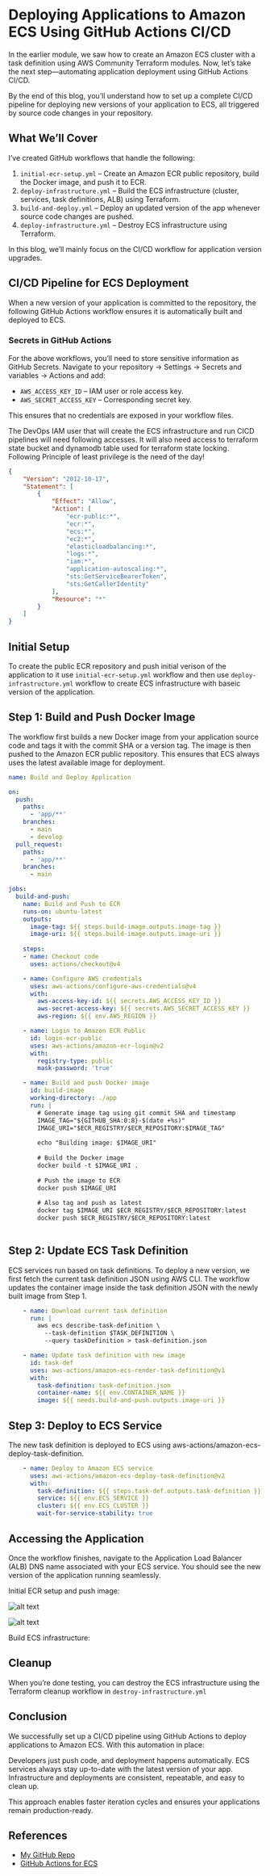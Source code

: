 # Deploying Applications to Amazon ECS Using GitHub Actions CI/CD

In the earlier module, we saw how to create an Amazon ECS cluster with a task definition using AWS Community Terraform modules. Now, let’s take the next step—automating application deployment using GitHub Actions CI/CD.

By the end of this blog, you’ll understand how to set up a complete CI/CD pipeline for deploying new versions of your application to ECS, all triggered by source code changes in your repository.

## What We’ll Cover

I’ve created GitHub workflows that handle the following:

1. `initial-ecr-setup.yml` – Create an Amazon ECR public repository, build the Docker image, and push it to ECR.
2. `deploy-infrastructure.yml` – Build the ECS infrastructure (cluster, services, task definitions, ALB) using Terraform.
3. `build-and-deploy.yml` – Deploy an updated version of the app whenever source code changes are pushed.
4. `deploy-infrastructure.yml` – Destroy ECS infrastructure using Terraform.

In this blog, we’ll mainly focus on the CI/CD workflow for application version upgrades.

## CI/CD Pipeline for ECS Deployment

When a new version of your application is committed to the repository, the following GitHub Actions workflow ensures it is automatically built and deployed to ECS.

### Secrets in GitHub Actions

For the above workflows, you’ll need to store sensitive information as GitHub Secrets. Navigate to your repository → Settings → Secrets and variables → Actions and add:
- `AWS_ACCESS_KEY_ID` – IAM user or role access key.
- `AWS_SECRET_ACCESS_KEY` – Corresponding secret key.

This ensures that no credentials are exposed in your workflow files.

The DevOps IAM user that will create the ECS infrastructure and run CICD pipelines will need following accesses. It will also need access to terraform state bucket and dynamodb table used for terraform state locking. Following Principle of least privilege is the need of the day!

```json
{
	"Version": "2012-10-17",
	"Statement": [
		{
			"Effect": "Allow",
			"Action": [
				"ecr-public:*",
				"ecr:*",
				"ecs:*",
				"ec2:*",
				"elasticloadbalancing:*",
				"logs:*",
				"iam:*",
				"application-autoscaling:*",
				"sts:GetServiceBearerToken",
				"sts:GetCallerIdentity"
			],
			"Resource": "*"
		}
	]
}
```

## Initial Setup

To create the public ECR repository and push initial verison of the application to it use `initial-ecr-setup.yml` workflow and then use `deploy-infrastructure.yml` workflow to create ECS infrastructure with baseic version of the application.

## Step 1: Build and Push Docker Image

The workflow first builds a new Docker image from your application source code and tags it with the commit SHA or a version tag. The image is then pushed to the Amazon ECR public repository.
This ensures that ECS always uses the latest available image for deployment.

```yml
name: Build and Deploy Application

on:
  push:
    paths:
      - 'app/**'
    branches:
      - main
      - develop
  pull_request:
    paths:
      - 'app/**'
    branches:
      - main

jobs:
  build-and-push:
    name: Build and Push to ECR
    runs-on: ubuntu-latest
    outputs:
      image-tag: ${{ steps.build-image.outputs.image-tag }}
      image-uri: ${{ steps.build-image.outputs.image-uri }}
    
    steps:
    - name: Checkout code
      uses: actions/checkout@v4

    - name: Configure AWS credentials
      uses: aws-actions/configure-aws-credentials@v4
      with:
        aws-access-key-id: ${{ secrets.AWS_ACCESS_KEY_ID }}
        aws-secret-access-key: ${{ secrets.AWS_SECRET_ACCESS_KEY }}
        aws-region: ${{ env.AWS_REGION }}

    - name: Login to Amazon ECR Public
      id: login-ecr-public
      uses: aws-actions/amazon-ecr-login@v2
      with:
        registry-type: public
        mask-password: 'true'

    - name: Build and push Docker image
      id: build-image
      working-directory: ./app
      run: |
        # Generate image tag using git commit SHA and timestamp
        IMAGE_TAG="${GITHUB_SHA:0:8}-$(date +%s)"
        IMAGE_URI="$ECR_REGISTRY/$ECR_REPOSITORY:$IMAGE_TAG"
        
        echo "Building image: $IMAGE_URI"
        
        # Build the Docker image
        docker build -t $IMAGE_URI .
        
        # Push the image to ECR
        docker push $IMAGE_URI
        
        # Also tag and push as latest
        docker tag $IMAGE_URI $ECR_REGISTRY/$ECR_REPOSITORY:latest
        docker push $ECR_REGISTRY/$ECR_REPOSITORY:latest
        
```

## Step 2: Update ECS Task Definition

ECS services run based on task definitions. To deploy a new version, we first fetch the current task definition JSON using AWS CLI. The workflow updates the container image inside the task definition JSON with the newly built image from Step 1.

```yml
    - name: Download current task definition
      run: |
        aws ecs describe-task-definition \
          --task-definition $TASK_DEFINITION \
          --query taskDefinition > task-definition.json

    - name: Update task definition with new image
      id: task-def
      uses: aws-actions/amazon-ecs-render-task-definition@v1
      with:
        task-definition: task-definition.json
        container-name: ${{ env.CONTAINER_NAME }}
        image: ${{ needs.build-and-push.outputs.image-uri }}
```

## Step 3: Deploy to ECS Service

The new task definition is deployed to ECS using aws-actions/amazon-ecs-deploy-task-definition.

```yml
    - name: Deploy to Amazon ECS service
      uses: aws-actions/amazon-ecs-deploy-task-definition@v2
      with:
        task-definition: ${{ steps.task-def.outputs.task-definition }}
        service: ${{ env.ECS_SERVICE }}
        cluster: ${{ env.ECS_CLUSTER }}
        wait-for-service-stability: true
```

## Accessing the Application

Once the workflow finishes, navigate to the Application Load Balancer (ALB) DNS name associated with your ECS service. You should see the new version of the application running seamlessly.

Initial ECR setup and push image:

![alt text](image.png)

![alt text](image-1.png)

Build ECS infrastructure:


## Cleanup

When you’re done testing, you can destroy the ECS infrastructure using the Terraform cleanup workflow in `destroy-infrastructure.yml`

## Conclusion

We successfully set up a CI/CD pipeline using GitHub Actions to deploy applications to Amazon ECS. With this automation in place:

Developers just push code, and deployment happens automatically.
ECS services always stay up-to-date with the latest version of your app.
Infrastructure and deployments are consistent, repeatable, and easy to clean up.

This approach enables faster iteration cycles and ensures your applications remain production-ready.

## References
- [My GitHub Repo](https://github.com/chinmayto/terraform-aws-ecs-cicd)
- [GitHub Actions for ECS](https://docs.github.com/en/actions/how-tos/deploy/deploy-to-third-party-platforms/amazon-elastic-container-service)
